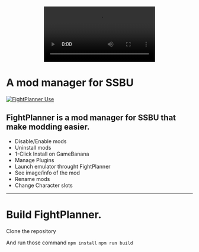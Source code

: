 

<div style="text-align: center;">  

<video src="https://github.com/FIREXDF/SSBUFightPlanner/blob/main/img/fp/logo.webm?raw=true" autoplay loop ></video>

</div>

<div style="text-align: center;">  


</div>

# A mod manager for SSBU
[![FightPlanner Use](https://skillicons.dev/icons?i=electron,html,css,js)](https://skillicons.dev)

## FightPlanner is a mod manager for SSBU that make modding easier.

- Disable/Enable mods
- Uninstall mods
- 1-Click Install on GameBanana
- Manage Plugins
- Launch emulator throught FightPlanner
- See image/info of the mod
- Rename mods
- Change Character slots
------------------------------------------------

# Build FightPlanner.

Clone the repository

And run those command
`npm install`
`npm run build`
